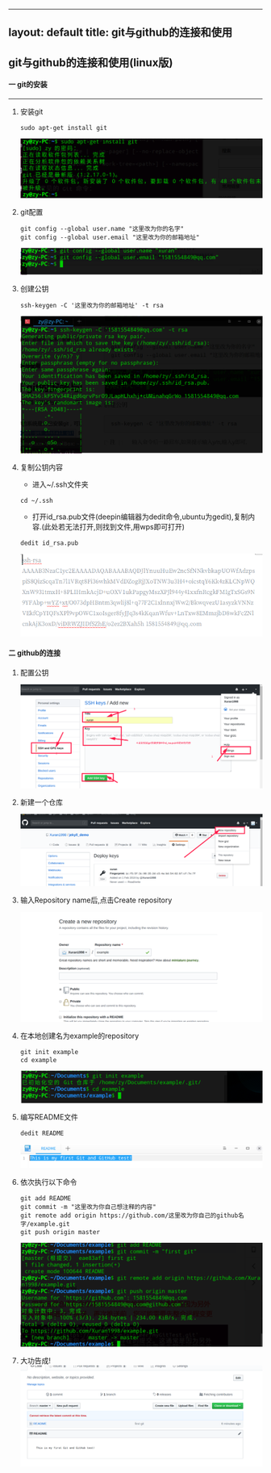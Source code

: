 ---
layout: default
title: git与github的连接和使用
--
## git与github的连接和使用(linux版)

[^]: 教程为deepin操作系统,debian系列都可使用(如:ubuntu)

#### 一 git的安装

------



1. 安装git

   ```
   sudo apt-get install git
   ```

   ![](https://github.com/mxuran/image/raw/master/2019-2-2-CSDN/1549024129647.png)

2. git配置

   ```
   git config --global user.name "这里改为你的名字"
   git config --global user.email "这里改为你的邮箱地址"
   ```

   ![](https://github.com/mxuran/image/raw/master/2019-2-2-CSDN/1549024511043.png)

3. 创建公钥

   ```
   ssh-keygen -C '这里改为你的邮箱地址' -t rsa
   ```

   [^注]: 输入命令后一路回车,如果提示输入y/n,输入y即可.

   ![](https://github.com/mxuran/image/raw/master/2019-2-2-CSDN/1549025061570.png)

4. 复制公钥内容

   - 进入~/.ssh文件夹

   ```
   cd ~/.ssh
   ```

   - 打开id_rsa.pub文件(deepin编辑器为dedit命令,ubuntu为gedit),复制内容.(此处若无法打开,则找到文件,用wps即可打开)

   ```
   dedit id_rsa.pub
   ```

   ![](https://github.com/mxuran/image/raw/master/2019-2-2-CSDN/1549025709050.png)





#### 二 github的连接

1. 配置公钥

   ![](https://github.com/mxuran/image/raw/master/2019-2-2-CSDN/1549027054007.png)

2. 新建一个仓库

   ![](https://github.com/mxuran/image/raw/master/2019-2-2-CSDN/1549026307329.png)

3. 输入Repository name后,点击Create repository

   ![](https://github.com/mxuran/image/raw/master/2019-2-2-CSDN/1549026364296.png)

4. 在本地创建名为example的repository

   ```
   git init example
   cd example
   ```

   ![](https://github.com/mxuran/image/raw/master/2019-2-2-CSDN/1549027648228.png)

5. 编写README文件

   ```
   dedit README
   ```

   ![](https://github.com/mxuran/image/raw/master/2019-2-2-CSDN/1549028982530.png)

6. 依次执行以下命令

   ```
   git add README
   git commit -m "这里改为你自己想注释的内容"
   git remote add origin https://github.com/这里改为你自己的github名字/example.git
   git push origin master
   ```

   ![](https://github.com/mxuran/image/raw/master/2019-2-2-CSDN/1549029159099.png)

7. 大功告成!![](https://github.com/mxuran/image/raw/master/2019-2-2-CSDN/1549029481647.png)

